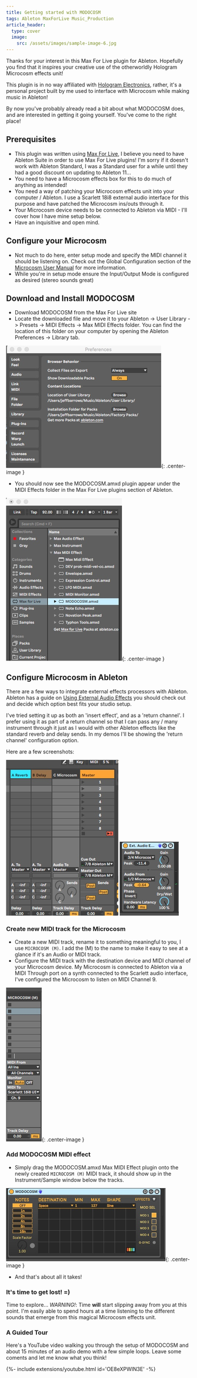 ```yaml
---
title: Getting started with MODOCOSM
tags: Ableton MaxForLive Music_Production
article_header:
  type: cover
  image:
    src: /assets/images/sample-image-6.jpg
---
```

Thanks for your interest in this Max For Live plugin for Ableton. Hopefully you find that it inspires your creative use of the otherworldly Hologram Microcosm effects unit!

This plugin is in no way affiliated with [Hologram Electronics](https://www.hologramelectronics.com/microcosm), rather, it's a personal project built by me used to interface with Microcosm while making music in Ableton!

By now you've probably already read a bit about what MODOCOSM does, and are interested in getting it going yourself. You've come to the right place!

## Prerequisites
* This plugin was written using [Max For Live](https://docs.cycling74.com/max8/vignettes/max_for_live_topic), I believe you need to have Ableton Suite in order to use Max For Live plugins! I'm sorry if it doesn't work with Ableton Standard, I was a Standard user for a while until they had a good discount on updating to Ableton 11...
* You need to have a Microcosm effects box for this to do much of anything as intended!
* You need a way of patching your Microcosm effects unit into your computer / Ableton. I use a Scarlett 18i8 external audio interface for this purpose and have patched the Microcosm ins/outs through it.
* Your Microcosm device needs to be connected to Ableton via MIDI - I'll cover how I have mine setup below.
* Have an inquisitive and open mind.

## Configure your Microcosm
* Not much to do here, enter setup mode and specify the MIDI channel it should be listening on. Check out the Global Configuration section of the [Microcosm User Manual](https://b82316c2-7eca-4286-9569-a4da8097c930.filesusr.com/ugd/74428b_c4e6e20555914198bdb59c12f9a9e4d4.pdf) for more information.
* While you're in setup mode ensure the Input/Output Mode is configured as desired (stereo sounds great)

## Download and Install MODOCOSM
* Download MODOCOSM from the Max For Live site
* Locate the downloaded file and move it to your Ableton -> User Library -> Presets -> MIDI Effects -> Max MIDI Effects folder. You can find the location of this folder on your computer by opening the Ableton Preferences -> Library tab.

![](/assets/images/AbletonPrefs.jpeg){: .center-image }

* You should now see the MODOCOSM.amxd plugin appear under the MIDI Effects folder in the Max For Live plugins section of Ableton.

![](/assets/images/MaxMIDI.jpeg){: .center-image }

## Configure Microcosm in Ableton
There are a few ways to integrate external effects processors with Ableton. Ableton has a guide on [Using External Audio Effects](https://help.ableton.com/hc/en-us/articles/360005113200-Using-external-audio-effects) you should check out and decide which option best fits your studio setup.

I've tried setting it up as both an 'insert effect', and as a 'return channel'. I prefer using it as part of a return channel so that I can pass any / many instrument through it just as I would with other Ableton effects like the standard reverb and delay sends. In my demos I'll be showing the 'return channel' configuration option.

Here are a few screenshots:

![](/assets/images/Microcosm_Return.jpeg)
![](/assets/images/Microcosm_Return_ext-inst.jpeg)

### Create new MIDI track for the Microcosm
* Create a new MIDI track, rename it to something meaningful to you, I use `MICROCOSM (M)`. I add the (M) to the name to make it easy to see at a glance if it's an Audio or MIDI track.
* Configure the MIDI track with the destination device and MIDI channel of your Microcosm device. My Microcosm is connected to Ableton via a MIDI Through port on a synth connected to the Scarlett audio interface, I've configured the Microcosm to listen on MIDI Channel 9.  

![](/assets/images/Microcosm_MIDI_track.jpeg){: .center-image }

### Add MODOCOSM MIDI effect
* Simply drag the MODOCOSM.amxd Max MIDI Effect plugin onto the newly created `MICROCOSM (M)` MIDI track, it should show up in the Instrument/Sample window below the tracks.

![](/assets/images/MODOCOSM_small.jpeg){: .center-image }

* And that's about all it takes!

### It's time to get lost! =)
Time to explore... _WARNING!_: Time **will** start slipping away from you at this point. I'm easily able to spend hours at a time listening to the different sounds that emerge from this magical Microcosm effects unit.

### A Guided Tour
Here's a YouTube video walking you through the setup of MODOCOSM and about 15 minutes of an audio demo with a few simple loops. Leave some coments and let me know what you think!

<div>{%- include extensions/youtube.html id='OE8eXPWIN3E' -%}</div>
